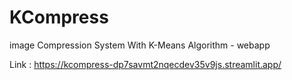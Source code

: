 # KCompress
image Compression System With K-Means Algorithm - webapp  
  
Link : https://kcompress-dp7savmt2nqecdev35v9js.streamlit.app/  

